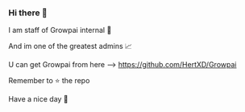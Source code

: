 ### Hi there 👋

I am staff of Growpai internal 🥇

And im one of the greatest admins 📈

U can get Growpai from here --> https://github.com/HertXD/Growpai

Remember to ⭐ the repo

Have a nice day 👋
